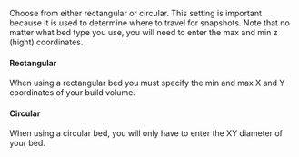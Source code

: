 Choose from either rectangular or circular.  This setting is important because it is used to determine where to travel for snapshots.  Note that no matter what bed type you use, you will need to enter the max and min z (hight) coordinates.

#### Rectangular
When using a rectangular bed you must specify the min and max X and Y coordinates of your build volume.

#### Circular
When using a circular bed, you will only have to enter the XY diameter of your bed.
